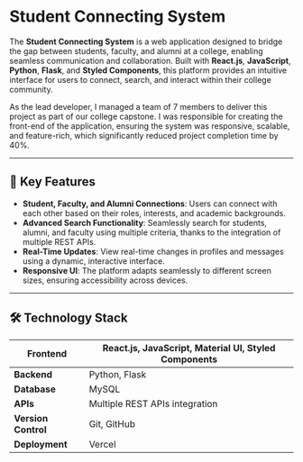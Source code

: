 # Student Connecting System

The **Student Connecting System** is a web application designed to bridge the gap between students, faculty, and alumni at a college, enabling seamless communication and collaboration. Built with **React.js**, **JavaScript**, **Python**, **Flask**, and **Styled Components**, this platform provides an intuitive interface for users to connect, search, and interact within their college community.

As the lead developer, I managed a team of 7 members to deliver this project as part of our college capstone. I was responsible for creating the front-end of the application, ensuring the system was responsive, scalable, and feature-rich, which significantly reduced project completion time by 40%.

---

## 🌟 Key Features  

- **Student, Faculty, and Alumni Connections**: Users can connect with each other based on their roles, interests, and academic backgrounds.
- **Advanced Search Functionality**: Seamlessly search for students, alumni, and faculty using multiple criteria, thanks to the integration of multiple REST APIs.
- **Real-Time Updates**: View real-time changes in profiles and messages using a dynamic, interactive interface.
- **Responsive UI**: The platform adapts seamlessly to different screen sizes, ensuring accessibility across devices.

---

## 🛠️ Technology Stack  

| **Frontend**        | React.js, JavaScript, Material UI, Styled Components |  
|---------------------|-------------------------------------------------------|  
| **Backend**         | Python, Flask                                          |  
| **Database**        | MySQL                                                |  
| **APIs**            | Multiple REST APIs integration                        |  
| **Version Control** | Git, GitHub                                            |  
| **Deployment**      | Vercel |  
